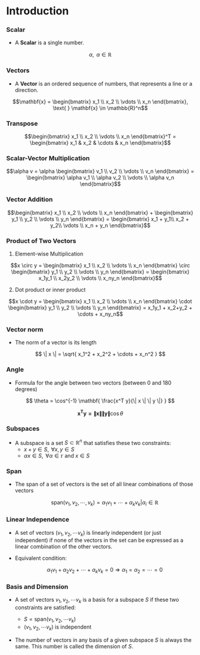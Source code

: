 # Introduction

### Scalar

- A **Scalar** is a single number.

$$\alpha, \text{ } \alpha \in \mathbb{R}$$

### Vectors 
- A **Vector** is an ordered sequence of numbers, that represents a line or a direction.

$$\mathbf{x} = \begin{bmatrix}
x_1 \\ 
x_2 \\ 
\vdots \\
x_n
\end{bmatrix},
\text{ } \mathbf{x} \in \mathbb{R}^n$$
    
### Transpose

$$\begin{bmatrix}
x_1 \\ 
x_2 \\ 
\vdots \\
x_n
\end{bmatrix}^T = \begin{bmatrix}
x_1 & x_2 & \cdots & x_n
\end{bmatrix}$$

### Scalar-Vector Multiplication

$$\alpha v = \alpha \begin{bmatrix}
v_1 \\ 
v_2 \\ 
\vdots \\
v_n
\end{bmatrix} = \begin{bmatrix}
\alpha v_1 \\ 
\alpha v_2 \\ 
\vdots \\
\alpha v_n
\end{bmatrix}$$

### Vector Addition

$$\begin{bmatrix}
x_1 \\ 
x_2 \\ 
\vdots \\
x_n
\end{bmatrix} + \begin{bmatrix}
y_1 \\ 
y_2 \\ 
\vdots \\
y_n
\end{bmatrix} = \begin{bmatrix}
x_1 + y_1\\ 
x_2 + y_2\\ 
\vdots \\
x_n + y_n
\end{bmatrix}$$

### Product of Two Vectors
 
1. Element-wise Multiplication

$$x \circ y = \begin{bmatrix}
x_1 \\ 
x_2 \\ 
\vdots \\
x_n
\end{bmatrix} \circ \begin{bmatrix}
y_1 \\ 
y_2 \\ 
\vdots \\
y_n
\end{bmatrix} = \begin{bmatrix}
x_1y_1 \\ 
x_2y_2 \\ 
\vdots \\
x_ny_n
\end{bmatrix}$$

2. Dot product or inner product

$$x \cdot y = \begin{bmatrix}
x_1 \\ 
x_2 \\ 
\vdots \\
x_n
\end{bmatrix} \cdot \begin{bmatrix}
y_1 \\ 
y_2 \\ 
\vdots \\
y_n
\end{bmatrix} = x_1y_1 + x_2+y_2 + \cdots + x_ny_n$$

### Vector norm
    
- The norm of a vector is its length

$$
\| x \| = \sqrt{ x_1^2 + x_2^2 + \cdots + x_n^2 }
$$

### Angle
    
- Formula for the angle between two vectors (between 0 and 180 degrees)

$$
\theta = \cos^{-1} \mathbf{ \frac{x^T y}{\| x \| \| y \|} }
$$

$$
\mathbf{ x^T y = \| x \| \| y \| } \cos{\theta}
$$

### Subspaces

- A subspace is a set $S \subset \mathbb{R}^n$ that satisfies these two constraints:
    - $x + y \in S, \text{ } \forall x, y \in S$
    - $\alpha x \in S,  \text{ } \forall \alpha \in \mathbb{r}$ and $x \in S$ 

### Span

- The span of a set of vectors is the set of all linear combinations of those vectors

    $$\text{span}(v_1, v_2, \cdots, v_k) = {\alpha_1 v_1 + \cdots + \alpha_k v_k | \alpha_i \in \mathbb{R}}$$

### Linear Independence 

- A set of vectors $(v_1, v_2, \cdots v_k)$ is linearly independent (or just independent) if none of the vectors in the set can be expressed as a linear combination of the other vectors. 
- Equivalent condition:

    $$\alpha_1 v_1 + \alpha_2 v_2 + \cdots + \alpha_k v_k = 0 \Rightarrow \alpha_1 = \alpha_2 = \cdots = 0$$

### Basis and Dimension

- A set of vectors ${v_1, v_2, \cdots v_k}$ is a basis for a subspace $S$ if these two constraints are satisfied:
    - $S = \text{span} (v_1, v_2, \cdots v_k)$
    - $(v_1, v_2, \cdots v_k)$ is independent

- The number of vectors in any basis of a given subspace $S$ is always the same. This number is called the dimension of $S$.